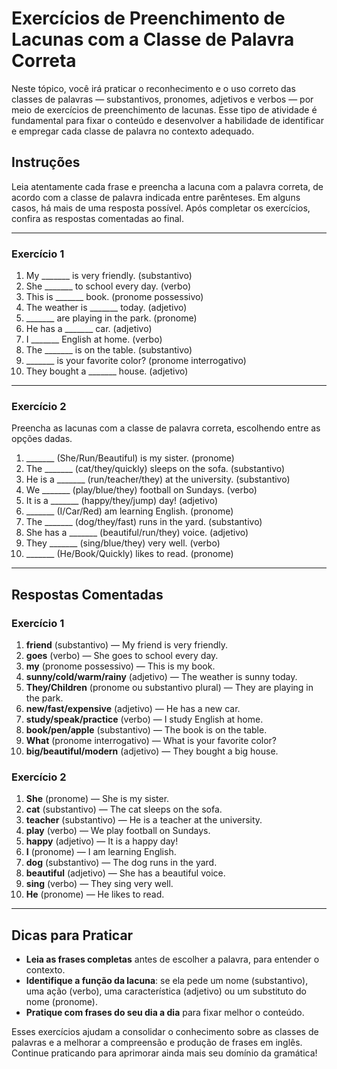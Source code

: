 
# Exercícios de Preenchimento de Lacunas com a Classe de Palavra Correta

Neste tópico, você irá praticar o reconhecimento e o uso correto das classes de palavras — substantivos, pronomes, adjetivos e verbos — por meio de exercícios de preenchimento de lacunas. Esse tipo de atividade é fundamental para fixar o conteúdo e desenvolver a habilidade de identificar e empregar cada classe de palavra no contexto adequado.

## Instruções

Leia atentamente cada frase e preencha a lacuna com a palavra correta, de acordo com a classe de palavra indicada entre parênteses. Em alguns casos, há mais de uma resposta possível. Após completar os exercícios, confira as respostas comentadas ao final.

---

### Exercício 1

1. My _______ is very friendly. (substantivo)
2. She _______ to school every day. (verbo)
3. This is _______ book. (pronome possessivo)
4. The weather is _______ today. (adjetivo)
5. _______ are playing in the park. (pronome)
6. He has a _______ car. (adjetivo)
7. I _______ English at home. (verbo)
8. The _______ is on the table. (substantivo)
9. _______ is your favorite color? (pronome interrogativo)
10. They bought a _______ house. (adjetivo)

---

### Exercício 2

Preencha as lacunas com a classe de palavra correta, escolhendo entre as opções dadas.

1. _______ (She/Run/Beautiful) is my sister. (pronome)
2. The _______ (cat/they/quickly) sleeps on the sofa. (substantivo)
3. He is a _______ (run/teacher/they) at the university. (substantivo)
4. We _______ (play/blue/they) football on Sundays. (verbo)
5. It is a _______ (happy/they/jump) day! (adjetivo)
6. _______ (I/Car/Red) am learning English. (pronome)
7. The _______ (dog/they/fast) runs in the yard. (substantivo)
8. She has a _______ (beautiful/run/they) voice. (adjetivo)
9. They _______ (sing/blue/they) very well. (verbo)
10. _______ (He/Book/Quickly) likes to read. (pronome)

---

## Respostas Comentadas

### Exercício 1

1. **friend** (substantivo) — My friend is very friendly.
2. **goes** (verbo) — She goes to school every day.
3. **my** (pronome possessivo) — This is my book.
4. **sunny/cold/warm/rainy** (adjetivo) — The weather is sunny today.
5. **They/Children** (pronome ou substantivo plural) — They are playing in the park.
6. **new/fast/expensive** (adjetivo) — He has a new car.
7. **study/speak/practice** (verbo) — I study English at home.
8. **book/pen/apple** (substantivo) — The book is on the table.
9. **What** (pronome interrogativo) — What is your favorite color?
10. **big/beautiful/modern** (adjetivo) — They bought a big house.

### Exercício 2

1. **She** (pronome) — She is my sister.
2. **cat** (substantivo) — The cat sleeps on the sofa.
3. **teacher** (substantivo) — He is a teacher at the university.
4. **play** (verbo) — We play football on Sundays.
5. **happy** (adjetivo) — It is a happy day!
6. **I** (pronome) — I am learning English.
7. **dog** (substantivo) — The dog runs in the yard.
8. **beautiful** (adjetivo) — She has a beautiful voice.
9. **sing** (verbo) — They sing very well.
10. **He** (pronome) — He likes to read.

---

## Dicas para Praticar

- **Leia as frases completas** antes de escolher a palavra, para entender o contexto.
- **Identifique a função da lacuna**: se ela pede um nome (substantivo), uma ação (verbo), uma característica (adjetivo) ou um substituto do nome (pronome).
- **Pratique com frases do seu dia a dia** para fixar melhor o conteúdo.

Esses exercícios ajudam a consolidar o conhecimento sobre as classes de palavras e a melhorar a compreensão e produção de frases em inglês. Continue praticando para aprimorar ainda mais seu domínio da gramática!
```
